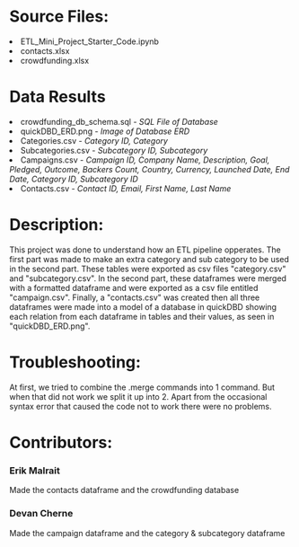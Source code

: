 # Source Files:
<li> ETL_Mini_Project_Starter_Code.ipynb</li>
<li> contacts.xlsx</li>
<li> crowdfunding.xlsx</li>

# Data Results
<li> crowdfunding_db_schema.sql - <i>SQL File of Database</i></li>
<li> quickDBD_ERD.png - <i>Image of Database ERD</i></li>
<li> Categories.csv - <i>Category ID, Category</i></li>
<li> Subcategories.csv - <i>Subcategory ID, Subcategory</i></li>
<li> Campaigns.csv - <i>Campaign ID, Company Name, Description, Goal, Pledged, Outcome, Backers Count, Country, Currency, Launched Date, End Date, Category ID, Subcategory ID</i></li>
<li> Contacts.csv - <i>Contact ID, Email, First Name, Last Name</i></li>


# Description:
This project was done to understand how an ETL pipeline opperates. The first part was made to make an extra category and sub category to be used in the second part. These tables were exported as csv files "category.csv" and "subcategory.csv". In the second part, these dataframes were merged with a formatted dataframe and were exported as a csv file entitled "campaign.csv". Finally, a "contacts.csv" was created then all three dataframes were made into a model of a database in quickDBD showing each relation from each dataframe in tables and their values, as seen in "quickDBD_ERD.png".

# Troubleshooting:
At first, we tried to combine the .merge commands into 1 command. But when that did not work we split it up into 2. Apart from the occasional syntax error that caused the code not to work there were no problems.

# Contributors: 
<h3>Erik Malrait</h3> Made the contacts dataframe and the crowdfunding database
<h3>Devan Cherne</h3> Made the campaign dataframe and the category & subcategory dataframe
